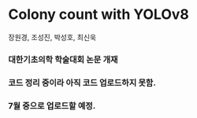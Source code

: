 # Colony count with YOLOv8

장원경, 조성진, 박성호, 최신욱

### 대한기초의학 학술대회 논문 개재

### 코드 정리 중이라 아직 코드 업로드하지 못함.

### 7월 중으로 업로드할 예정.
